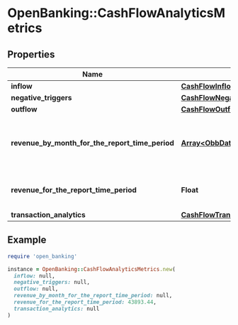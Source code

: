 # OpenBanking::CashFlowAnalyticsMetrics

## Properties

| Name | Type | Description | Notes |
| ---- | ---- | ----------- | ----- |
| **inflow** | [**CashFlowInflowAttributes**](CashFlowInflowAttributes.md) |  | [optional] |
| **negative_triggers** | [**CashFlowNegativeTriggers**](CashFlowNegativeTriggers.md) |  | [optional] |
| **outflow** | [**CashFlowOutflowAttributes**](CashFlowOutflowAttributes.md) |  | [optional] |
| **revenue_by_month_for_the_report_time_period** | [**Array&lt;ObbDateRangeAndAmount&gt;**](ObbDateRangeAndAmount.md) | Sum of all transactions categorized as revenue, split by months | [optional] |
| **revenue_for_the_report_time_period** | **Float** | Sum of all transactions categorized as revenue | [optional] |
| **transaction_analytics** | [**CashFlowTransactionAnalyticsAttributes**](CashFlowTransactionAnalyticsAttributes.md) |  | [optional] |

## Example

```ruby
require 'open_banking'

instance = OpenBanking::CashFlowAnalyticsMetrics.new(
  inflow: null,
  negative_triggers: null,
  outflow: null,
  revenue_by_month_for_the_report_time_period: null,
  revenue_for_the_report_time_period: 43893.44,
  transaction_analytics: null
)
```

